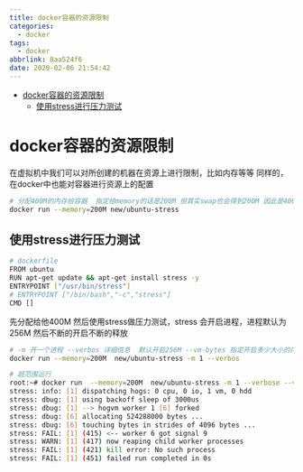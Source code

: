 ```yaml
---
title: docker容器的资源限制
categories:
  - docker
tags:
  - docker
abbrlink: 8aa524f6
date: 2020-02-06 21:54:42
---
```


<!-- @import "[TOC]" {cmd="toc" depthFrom=1 depthTo=6 orderedList=false} -->

<!-- code_chunk_output -->

- [docker容器的资源限制](#docker容器的资源限制)
  - [使用stress进行压力测试](#使用stress进行压力测试)

<!-- /code_chunk_output -->
<!-- more -->


# docker容器的资源限制

在虚拟机中我们可以对所创建的机器在资源上进行限制，比如内存等等
同样的，在docker中也能对容器进行资源上的配置
```bash
# 分配400M的内存给容器  指定给memory的话是200M 但其实swap也会得到200M 因此是400M
docker run --memory=200M new/ubuntu-stress 
```

## 使用stress进行压力测试
```bash
# dockerfile
FROM ubuntu
RUN apt-get update && apt-get install stress -y
ENTRYPOINT ["/usr/bin/stress"]
# ENTRYPOINT ["/bin/bash","-c","stress"]
CMD []
```
先分配给他400M 然后使用stress做压力测试，stress 会开启进程，进程默认为256M 然后不断的开启不断的释放
```bash
# -m 开一个进程 --verbos 详细信息  默认开启256M --vm-bytes 指定开启多少大小的内存进程
docker run --memory=200M  new/ubuntu-stress -m 1 --verbos 

# 超范围运行
root:~# docker run  --memory=200M  new/ubuntu-stress -m 1 --verbose --vm-bytes 500M
stress: info: [1] dispatching hogs: 0 cpu, 0 io, 1 vm, 0 hdd
stress: dbug: [1] using backoff sleep of 3000us
stress: dbug: [1] --> hogvm worker 1 [6] forked
stress: dbug: [6] allocating 524288000 bytes ...
stress: dbug: [6] touching bytes in strides of 4096 bytes ...
stress: FAIL: [1] (415) <-- worker 6 got signal 9
stress: WARN: [1] (417) now reaping child worker processes
stress: FAIL: [1] (421) kill error: No such process
stress: FAIL: [1] (451) failed run completed in 0s
```
